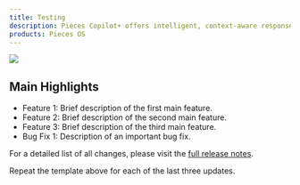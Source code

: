 ```yaml
---
title: Testing
description: Pieces Copilot+ offers intelligent, context-aware responses to all of your coding and workstream-based questions, creating a transformative coding experience.
products: Pieces OS
---
```


![](https://assets-global.website-files.com/6143afec68f555387049efb3/664790cd2f8264c02f04e41a_image3_98906e1f90484190fb01e7d124cf53e6_2000.jpeg)

## Main Highlights

- Feature 1: Brief description of the first main feature.
- Feature 2: Brief description of the second main feature.
- Feature 3: Brief description of the third main feature.
- Bug Fix 1: Description of an important bug fix.

For a detailed list of all changes, please visit the [full release notes](link-to-full-release-notes).

Repeat the template above for each of the last three updates.
